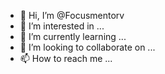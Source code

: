 - 👋 Hi, I’m @Focusmentorv
- 👀 I’m interested in ...
- 🌱 I’m currently learning ...
- 💞️ I’m looking to collaborate on ...
- 📫 How to reach me ...

<!---
Focusmentorv/Focusmentorv is a ✨ special ✨ repository because its `README.md` (this file) appears on your GitHub profile.
You can click the Preview link to take a look at your changes.
--->
